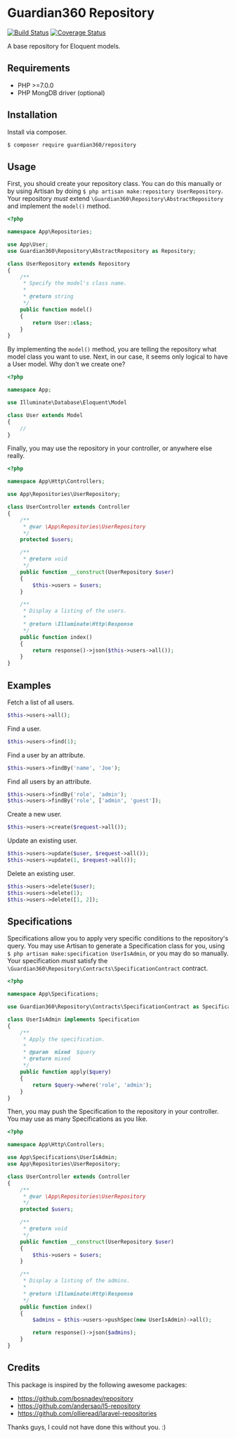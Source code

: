 Guardian360 Repository
=====================

[![Build Status](https://travis-ci.org/guardian360/Repository.svg?branch=master)](https://travis-ci.org/guardian360/Repository)
[![Coverage Status](https://coveralls.io/repos/github/guardian360/Repository/badge.svg?branch=master)](https://coveralls.io/github/guardian360/Repository?branch=master)

A base repository for Eloquent models.

Requirements
------------

* PHP >=7.0.0
* PHP MongDB driver (optional)

Installation
------------

Install via composer.

```sh
$ composer require guardian360/repository
```

Usage
-----

First, you should create your repository class. You can do this manually or by
using Artisan by doing `$ php artisan make:repository UserRepository`. Your
repository _must_ extend `\Guardian360\Repository\AbstractRepository` and
implement the `model()` method.

```php
<?php

namespace App\Repositories;

use App\User;
use Guardian360\Repository\AbstractRepository as Repository;

class UserRepository extends Repository
{
    /**
     * Specify the model's class name.
     *
     * @return string
     */
    public function model()
    {
        return User::class;
    }
}
```

By implementing the `model()` method, you are telling the repository what model
class you want to use. Next, in our case, it seems only logical to have a User
model. Why don't we create one?

```php
<?php

namespace App;

use Illuminate\Database\Eloquent\Model

class User extends Model
{
    //
}
```

Finally, you may use the repository in your controller, or anywhere else
really.

```php
<?php

namespace App\Http\Controllers;

use App\Repositories\UserRepository;

class UserController extends Controller
{
    /**
     * @var \App\Repositories\UserRepository
     */
    protected $users;

    /**
     * @return void
     */
    public function __construct(UserRepository $user)
    {
        $this->users = $users;
    }

    /**
     * Display a listing of the users.
     *
     * @return \Illuminate\Http\Response
     */
    public function index()
    {
        return response()->json($this->users->all());
    }
}
```

Examples
--------

Fetch a list of all users.
```php
$this->users->all();
```

Find a user.
```php
$this->users->find(1);
```

Find a user by an attribute.
```php
$this->users->findBy('name', 'Joe');
```

Find all users by an attribute.
```php
$this->users->findBy('role', 'admin');
$this->users->findBy('role', ['admin', 'guest']);
```

Create a new user.
```php
$this->users->create($request->all());
```

Update an existing user.
```php
$this->users->update($user, $request->all());
$this->users->update(1, $request->all());
```

Delete an existing user.
```php
$this->users->delete($user);
$this->users->delete(1);
$this->users->delete([1, 2]);
```

Specifications
--------------

Specifications allow you to apply very specific conditions to the repository's
query. You may use Artisan to generate a Specification class for you, using
`$ php artisan make:specification UserIsAdmin`, or you may do so manually.
Your specification _must_ satisfy the
`\Guardian360\Repository\Contracts\SpecificationContract` contract.

```php
<?php

namespace App\Specifications;

use Guardian360\Repository\Contracts\SpecificationContract as Specification

class UserIsAdmin implements Specification
{
    /**
     * Apply the specification.
     *
     * @param  mixed  $query
     * @return mixed
     */
    public function apply($query)
    {
        return $query->where('role', 'admin');
    }
}
```

Then, you may push the Specification to the repository in your controller. You
may use as many Specifications as you like.

```php
<?php

namespace App\Http\Controllers;

use App\Specifications\UserIsAdmin;
use App\Repositories\UserRepository;

class UserController extends Controller
{
    /**
     * @var \App\Repositories\UserRepository
     */
    protected $users;

    /**
     * @return void
     */
    public function __construct(UserRepository $user)
    {
        $this->users = $users;
    }

    /**
     * Display a listing of the admins.
     *
     * @return \Illuminate\Http\Response
     */
    public function index()
    {
        $admins = $this->users->pushSpec(new UserIsAdmin)->all();

        return response()->json($admins);
    }
}
```

Credits
-------
This package is inspired by the following awesome packages:
- https://github.com/bosnadev/repository
- https://github.com/andersao/l5-repository
- https://github.com/ollieread/laravel-repositories

Thanks guys, I could not have done this without you. :)
